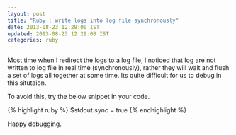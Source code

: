 ```yaml
---
layout: post
title: "Ruby : write logs into log file synchronously"
date: 2013-08-23 12:29:00 IST
updated: 2013-08-23 12:29:00 IST
categories: ruby
---
```


Most time when I redirect the logs to a log file, I noticed that log are not written to log file in real time (synchronously), rather they will wait and flush a set of logs all together at some time. Its quite difficult for us to debug in this situtaion.

To avoid this, try the below snippet in your code.

{% highlight ruby %}
$stdout.sync = true
{% endhighlight %}

Happy debugging.
